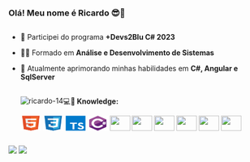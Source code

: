 ### Olá! Meu nome é Ricardo 😎🤞
  ##

- 🔭 Participei do programa **+Devs2Blu C# 2023**

- 👨‍💻 Formado em **Análise e Desenvolvimento de Sistemas**

- 🌱 Atualmente aprimorando minhas habilidades em **C#, Angular e SqlServer**

  ##
  <p><img align="left" src="https://github-readme-stats.vercel.app/api/top-langs?username=ricardo-14&show_icons=true&locale=en&layout=compact" alt="ricardo-14" /></p>

  💻📖<b> Knowledge:</b>
  <div style="display: inline_block">
    <img align="center" alt="" height="30" width="40" src="https://raw.githubusercontent.com/devicons/devicon/master/icons/html5/html5-original.svg">
    <img align="center" alt="" height="30" width="40" src="https://raw.githubusercontent.com/devicons/devicon/master/icons/css3/css3-original.svg">
    <img align="center" alt="" height="30" width="40" src="https://raw.githubusercontent.com/devicons/devicon/master/icons/typescript/typescript-plain.svg">
    <img align="center" alt="" height="30" width="40" src="https://raw.githubusercontent.com/devicons/devicon/master/icons/csharp/csharp-original.svg">
    <img align="center" alt="" height="30" width="40" src="https://cdn.jsdelivr.net/gh/devicons/devicon/icons/java/java-original.svg">
    <img align="center" alt="" height="30" width="40" src="https://cdn.jsdelivr.net/gh/devicons/devicon/icons/kotlin/kotlin-original.svg">
    <img align="center" alt="" height="30" width="40" src="https://cdn.jsdelivr.net/gh/devicons/devicon/icons/angularjs/angularjs-plain.svg">
    <img align="center" alt="" height="30" width="40" src="https://cdn.jsdelivr.net/gh/devicons/devicon/icons/vuejs/vuejs-original.svg">
    <img align="center" alt="" height="30" width="40" src="https://cdn.jsdelivr.net/gh/devicons/devicon/icons/mysql/mysql-original-wordmark.svg">
    <img align="center" alt="" height="30" width="40" src="https://cdn.jsdelivr.net/gh/devicons/devicon/icons/microsoftsqlserver/microsoftsqlserver-plain-wordmark.svg">
  </div>

  ##
<div>
  <a href = "mailto:ricardo.amorimsf@gmail.com"><img src="https://img.shields.io/badge/-Gmail-%23333?style=for-the-badge&logo=gmail&logoColor=white" target="_blank"></a>
  <a href="https://www.linkedin.com/in/ricardo-amorim-0b7b02188/" target="_blank"><img src="https://img.shields.io/badge/-LinkedIn-%230077B5?style=for-the-badge&logo=linkedin&logoColor=white" target="_blank"></a> 
</div>



